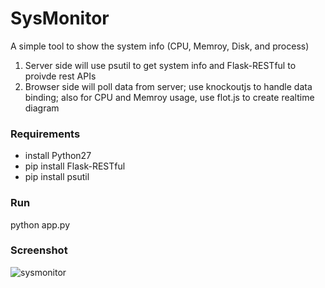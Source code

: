 # SysMonitor 
A simple tool to show the system info (CPU, Memroy, Disk, and process)   
1. Server side will use psutil to get system info and Flask-RESTful to proivde rest APIs   
2. Browser side will poll data from server; use knockoutjs to handle data binding; also for CPU and Memroy usage, use flot.js to create realtime diagram

### Requirements   

- install Python27   
- pip install Flask-RESTful   
- pip install psutil   

### Run   
python app.py

### Screenshot   
![sysmonitor](https://cloud.githubusercontent.com/assets/5880320/11862095/c6b41b80-a4c1-11e5-98aa-bd139880ff04.PNG)
